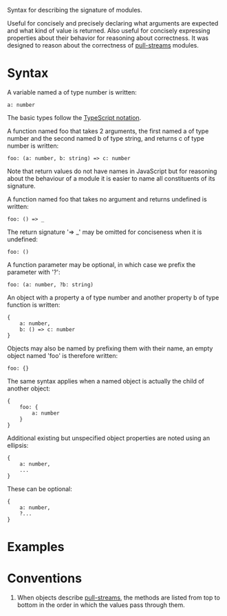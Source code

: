 Syntax for describing the signature of modules. 

Useful for concisely and precisely declaring what arguments are expected and what kind of value is returned. Also useful for concisely expressing properties about their behavior for reasoning about correctness. It was designed to reason about the correctness of [pull-streams](https://pull-stream.github.io) modules.

Syntax
======

A variable named a of type number is written:

    a: number
    
The basic types follow the [TypeScript notation](http://www.typescriptlang.org/docs/handbook/basic-types.html).
         
A function named foo that takes 2 arguments, the first named a of type number and the second named b of type string, and returns c of type number is written:
 
    foo: (a: number, b: string) => c: number

Note that return values do not have names in JavaScript but for reasoning about the behaviour of a module it is easier to name all constituents of its signature.

A function named foo that takes no argument and returns undefined is written:

    foo: () => _
    
The return signature '=> _' may be omitted for conciseness when it is undefined:

    foo: ()

A function parameter may be optional, in which case we prefix the parameter with '?':

    foo: (a: number, ?b: string)

An object with a property a of type number and another property b of type function is written:

    {
        a: number,
        b: () => c: number
    }

Objects may also be named by prefixing them with their name, an empty object named 'foo' is therefore written:

    foo: {}

The same syntax applies when a named object is actually the child of another object:

    {
        foo: {
            a: number 
        }
    }
    
Additional existing but unspecified object properties are noted using an ellipsis:

    {
        a: number,
        ...
    }

These can be optional:

    {
        a: number,
        ?...
    }

    
Examples
========



Conventions
===========

1. When objects describe [pull-streams](https://pull-stream.github.io), the methods are listed from top to bottom in the order in which the values pass through them.
